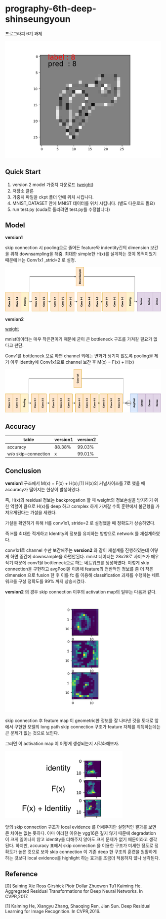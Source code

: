 # prography-6th-deep-shinseungyoun
프로그라피 6기 과제

![model result](https://github.com/SeungyounShin/prography-6th-deep-shinseungyoun/blob/master/img/result.png?raw=true)

## Quick Start
1. version 2 model 가중치 다운로드 ([weight](https://drive.google.com/file/d/1QcuQFdd0oSvAjSO4ZiS7FZ187vY7tVWT/view?usp=sharing))
2. 저장소 클론
3. 가중치 파일을 ckpt 폴더 안에 위치 시킵니다.
4. MNIST_DATASET 안에 MNIST 데이터를 위치 시킵니다. (별도 다운로드 필요)
5. run test.py (cuda로 돌리려면 test.py를 수정합니다)

## Model
**version1**

skip connection 시 pooling으로 줄어든 feature와 indentity간의 dimension 보간을 위해 downsampling을 해줌.
최대한 simple한 H(x)를 설계하는 것이 목적이었기 때문에 H는 Conv1x1 ,strid=2 로 설정.

![Alt text](https://github.com/SeungyounShin/prography-6th-deep-shinseungyoun/blob/master/img/vgg16_skipconn_ver1.png?raw=true)

**version2**

[weight](https://drive.google.com/file/d/1QcuQFdd0oSvAjSO4ZiS7FZ187vY7tVWT/view?usp=sharing)

mnist데이터는 매우 작은편이기 때문에 굳이 큰 bottleneck 구조를 가져갈 필요가 없다고 판단.

Conv1를 bottleneck 으로 하면 channel 외에는 변화가 생기지 않도록 pooling을 제거
이후 identity에 Conv1x1으로 channel 보간 후 
M(x) = F(x) + H(x) 

![Alt text](https://github.com/SeungyounShin/prography-6th-deep-shinseungyoun/blob/master/img/vgg16_skipconn_ver2.png?raw=true)
## Accuracy

| table  | version1 | version2 |
| ------------- | ------------- |------------- |
| accuracy  | 88.38%  | 99.03%  |
| w/o skip-connection  | x  | 99.01%  |


## Conclusion

**version1** 구조에서 M(x) = F(x) + H(x);[1] H(x)의 커널사이즈를 7로 했을 때 accuracy가 떨어지는 현상이 발생하였다.

즉, H(x)의 residual 정보는 backprogation 할 때 weight의 정보손실을 방지하기 위한 역할이 큼으로 H(x)를 deep 하고 complex 하게 가져갈 수록 훈련에서 불균형을 가져오게된다는 가설을 세웠다.

가설을 확인하기 위해 H를 conv1x1, stride=2 로 설정했을 때 정확도가 상승하였다.

즉 H를 최대한 적게하고 Identity의 정보를 유지하는 방향으로 network 를 재설계하였다. 

conv1x1로 channel 수만 보간해주는 **version2** 와 같이 재설계를 진행하였는데 이렇게 하면 중간에 downsample을 하면안된다. mnist 데이터는 28x28로 사이즈가 매우 작기 때문에 conv1을 bottleneck으로 하는 네트워크를 생성하였다. 이렇게 skip connection을 구현하고 avgPool을 이용해 feature의 전반적인 정보를 좀 더 작은 dimension 으로 fusion 한 후 이를 fc 를 이용해 classification 과제를 수행하는 네트워크를 구성 정확도를 99% 까지 상승시켰다.

**version2** 의 경우 skip connection 이후의 activation map의 일부는 다음과 같다.
![Alt text](https://github.com/SeungyounShin/prography-6th-deep-shinseungyoun/blob/master/img/Figure_1.png?raw=true)

skip connection 후 feature map 이 geometric한 정보를 잘 나타낸 것을 토대로 앞에서 구현한 모델의 long path skip connection 구조가 feature 자체를 취득하는데는 큰 문제가 없는 것으로 보인다.

그러면 이 activation map 이 어떻게 생성되는지 시각화해보자.

![Alt text](https://github.com/SeungyounShin/prography-6th-deep-shinseungyoun/blob/master/img/change.png?raw=true)


앞의 skip connection 구조가 local evidence 를 더해주지만 실험적인 결과를 보면 큰 차이는 없는 듯하다. 아마 이러한 이유는 vgg16은 깊지 않기 때문에 degradation 이 크게 일어나지 않고 identity를 더해주지 않아도 크게 문제가 없기 때문이라고 생각된다. 하지만, accuracy 표에서 skip connection 을 이용한 구조가 미세한 정도로 정확도가 높은 것으로 보아 skip connection 이 기존 deep 한 구조의 훈련을 원활하게 하는 것보다 local evidence를 highlight 하는 효과를 조금더 적용하지 않나 생각된다.


## Reference
[0] Saining Xie Ross Girshick Piotr Dollar Zhuowen Tu1 Kaiming He. Aggregated Residual Transformations for Deep Neural Networks. In CVPR,2017.

[1] Kaiming He, Xiangyu Zhang, Shaoqing Ren, Jian Sun. Deep Residual Learning for Image Recognition. In CVPR,2016.
